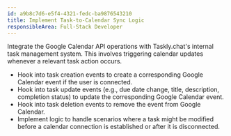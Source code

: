 ```yaml
---
id: a9b8c7d6-e5f4-4321-fedc-ba9876543210
title: Implement Task-to-Calendar Sync Logic
responsibleArea: Full-Stack Developer
---
```

Integrate the Google Calendar API operations with Taskly.chat's internal task management system. This involves triggering calendar updates whenever a relevant task action occurs.
*   Hook into task creation events to create a corresponding Google Calendar event if the user is connected.
*   Hook into task update events (e.g., due date change, title, description, completion status) to update the corresponding Google Calendar event.
*   Hook into task deletion events to remove the event from Google Calendar.
*   Implement logic to handle scenarios where a task might be modified before a calendar connection is established or after it is disconnected.